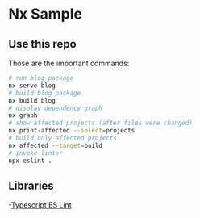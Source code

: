 # Nx Sample

## Use this repo

Those are the important commands:

```bash
# run blog package
nx serve blog
# build blog package
nx build blog
# display dependency graph
nx graph
# show affected projects (after files were changed)
nx print-affected --select=projects
# build only affected projects
nx affected --target=build
# invoke linter
npx eslint .
```

## Libraries

 -[Typescript ES Lint](https://typescript-eslint.io/getting-started/)
 
